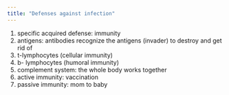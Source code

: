 ```yaml
---
title: "Defenses against infection"
---
```

1) specific acquired defense: immunity
2) antigens: antibodies recognize the antigens (invader) to destroy and get rid of
3) t-lymphocytes (cellular immunity)
4) b- lymphocytes (humoral immunity)
5) complement system: the whole body works together
6) active immunity: vaccination
7) passive immunity: mom to baby

